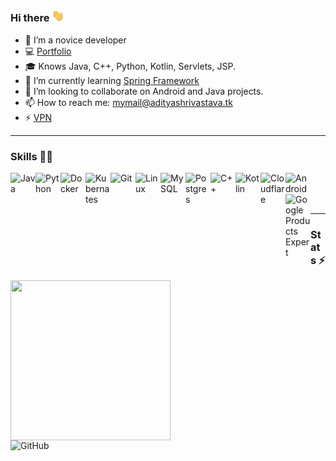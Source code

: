 ### Hi there <img src="https://github.com/aditya-shri/aditya-shri/blob/main/Hi.gif" width="20px">

<!--![Profile Views](https://hits.seeyoufarm.com/api/count/incr/badge.svg?url=https://github.com/aditya-shri/&title=Profile%20Views)-->
- 🔭 I’m a novice developer
- 💻 [Portfolio](https://adityashrivastava.tk)
- 🎓 Knows Java, C++, Python, Kotlin, Servlets, JSP.
- 🌱 I’m currently learning [Spring Framework](https://spring.io/)
- 👯 I’m looking to collaborate on Android and Java projects.
- 📫 How to reach me: mymail@adityashrivastava.tk
- ⚡ [VPN](https://github.com/aditya-shri/VPN)
<!--
- 💬 [Basic Video Chat app](https://video.adityashrivastava.tk/)
-->
<!--
- 🤔 I’m looking for help with ...
- 💬 Ask me about ...
- 😄 Pronouns: ...
- ⚡ Fun fact: ... 
-->

---

### Skills 👨‍💻
<!--<img align="left" alt="GitHub" width="24px" src="https://cdn.jsdelivr.net/npm/simple-icons@latest/icons/github.svg" />-->
<img align="left" alt="Java" width="40px" src="https://img.icons8.com/color/48/000000/java-coffee-cup-logo.png"/>
<img align="left" alt="Python" width="40px" src="https://img.icons8.com/color/48/000000/python.png"/>
<img align="left" alt="Docker" width="40px" src="https://img.icons8.com/color/48/000000/docker.png"/>
<img align="left" alt="Kubernates" width="40px" src="https://icons8.com/icon/cvzmaEA4kC0o/kubernetes"/>
<img align="left" alt="Git" width="40px" src="https://icons8.com/icon/20906/git"/>
<img align="left" alt="Linux" width="40px" src="https://icons8.com/icon/17842/linux"/>
<img align="left" alt="MySQL" width="40px" src="https://img.icons8.com/fluent/48/000000/mysql-logo.png"/>
<img align="left" alt="Postgres" width="40px" src="https://img.icons8.com/color/48/000000/postgreesql.png"/>
<img align="left" alt="C++" width="40px" src="https://img.icons8.com/color/48/000000/c-plus-plus-logo.png" />
<img align="left" alt="Kotlin" width="40px" src="https://img.icons8.com/color/48/000000/kotlin.png"/>
<img align="left" alt="Cloudflare" width="40px" src="https://img.icons8.com/color/48/000000/cloudflare.png"/>
<img align="left" alt="Android" width="40px" src="https://img.icons8.com/color/48/000000/android-os.png"/>
<img align="left" alt="Google Products Expert" width="40px" src="https://img.icons8.com/fluent/48/000000/google-logo.png"/>
<br />
<br />
<br /> 


---
### Stats ⚡️
<a href="https://www.credly.com/badges/802024ce-f4a5-4bd3-95d2-be8fa47d983a/public_url"><img width="256px" height="256px" align="left" src="https://d1.awsstatic.com/training-and-certification/certification-badges/AWS-Certified-Solutions-Architect-Associate_badge.3419559c682629072f1eb968d59dea0741772c0f.png"></a>

<img align="left" alt="GitHub" width="480px" height="250px" src="https://proxy.adityashrivastava.tk/gitread.vercel.app/api?username=aditya-shri&count_private=true&show_icons=true&include_all_commits=true&hide=prs&bg_color=FFFFFF00&hide_border=true&text_color=DD2727&title_color=fa8b00"/>
